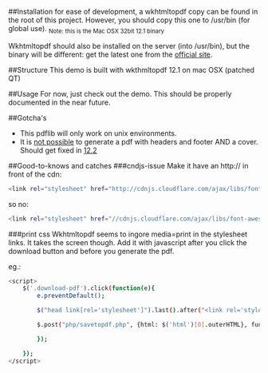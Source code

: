 
##Installation
for ease of development, a wkhtmltopdf copy can be found in the root of this project. However, you should copy this one to /usr/bin (for global use).
<sub>Note: this is the Mac OSX 32bit 12.1 binary</sub>

Wkhtmltopdf should also be installed on the server (into /usr/bin), but the binary will be different: get the latest one from the [official site](http://wkhtmltopdf.org/).





##Structure
This demo is built with wkthmltopdf 12.1 on mac OSX (patched QT)

##Usage
For now, just check out the demo. This should be properly documented in the near future.

##Gotcha's
- This pdflib will only work on unix environments.
- It is [not possible](https://github.com/wkhtmltopdf/wkhtmltopdf/issues/1676) to generate a pdf with headers and footer AND a cover. Should get fixed in [12.2](https://github.com/wkhtmltopdf/wkhtmltopdf/blob/6a13a51/CHANGELOG.md)


##Good-to-knows and catches
###cndjs-issue
Make it have an http:// in front of the cdn:
```sh
<link rel="stylesheet" href="http://cdnjs.cloudflare.com/ajax/libs/font-awesome/4.1.0/css/font-awesome.min.css"/>
```
so no:
```sh
<link rel="stylesheet" href="//cdnjs.cloudflare.com/ajax/libs/font-awesome/4.1.0/css/font-awesome.min.css"/>
```

###print css
Wkhtmltopdf seems to ingore media=print in the stylesheet links. It takes the screen though.
Add it with javascript after you click the download button and before you generate the pdf.

eg.:
```sh
<script>
    $('.download-pdf').click(function(e){
        e.preventDefault();

        $("head link[rel='stylesheet']").last().after("<link rel='stylesheet' href='http://"+window.location.hostname+"/assets/css/pdf.css' type='text/css' media='screen'>");

        $.post("php/savetopdf.php", {html: $('html')[0].outerHTML}, function(response){

        });

    });
</script>
```
